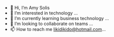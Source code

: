 - 👋 Hi, I’m Amy Solis
- 👀 I’m interested in technology ...
- 🌱 I’m currently learning business technology ...
- 💞️ I’m looking to collaborate on teams ...
- 📫 How to reach me likidikido@hotmail.com...

<!---
amysolis/amysolis is a ✨ special ✨ repository because its `README.md` (this file) appears on your GitHub profile.
You can click the Preview link to take a look at your changes.
--->
